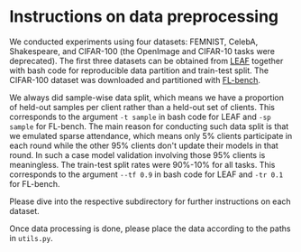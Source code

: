 # Instructions on data preprocessing

We conducted experiments using four datasets: FEMNIST, CelebA, Shakespeare, and CIFAR-100 (the OpenImage and CIFAR-10 tasks were deprecated). The first three datasets can be obtained from [LEAF](https://leaf.cmu.edu/) together with bash code for reproducible data partition and train-test split. The CIFAR-100 dataset was downloaded and partitioned with [FL-bench](https://github.com/KarhouTam/FL-bench/tree/master).

We always did sample-wise data split, which means we have a proportion of held-out samples per client rather than a held-out set of clients. This corresponds to the argument `-t sample` in bash code for LEAF and `-sp sample` for FL-bench. The main reason for conducting such data split is that we emulated sparse attendance, which means only 5% clients participate in each round while the other 95% clients don't update their models in that round. In such a case model validation involving those 95% clients is meaningless. The train-test split rates were 90%-10% for all tasks. This corresponds to the argument `--tf 0.9` in bash code for LEAF and  `-tr 0.1` for FL-bench.

Please dive into the respective subdirectory for further instructions on each dataset.

Once data processing is done, please place the data according to the paths in `utils.py`.
